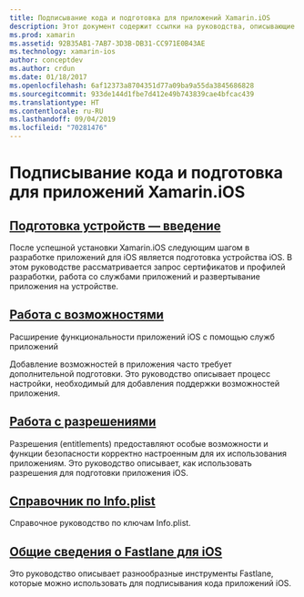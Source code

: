 ```yaml
---
title: Подписывание кода и подготовка для приложений Xamarin.iOS
description: Этот документ содержит ссылки на руководства, описывающие подготовку устройств, работу с возможностями, работу с правами, файл Info.plist и средство fastlane.
ms.prod: xamarin
ms.assetid: 92B35AB1-7AB7-3D3B-DB31-CC971E0B43AE
ms.technology: xamarin-ios
author: conceptdev
ms.author: crdun
ms.date: 01/18/2017
ms.openlocfilehash: 6af12373a8704351d77a09ba9a55da3845686828
ms.sourcegitcommit: 933de144d1fbe7d412e49b743839cae4bfcac439
ms.translationtype: HT
ms.contentlocale: ru-RU
ms.lasthandoff: 09/04/2019
ms.locfileid: "70281476"
---
```

# <a name="code-signing-and-provisioning-for-xamarinios-apps"></a>Подписывание кода и подготовка для приложений Xamarin.iOS

## <a name="device-provisioning--introductioniosget-startedinstallationdevice-provisioningindexmd"></a>[Подготовка устройств — введение](~/ios/get-started/installation/device-provisioning/index.md)

После успешной установки Xamarin.iOS следующим шагом в разработке приложений для iOS является подготовка устройства iOS. В этом руководстве рассматривается запрос сертификатов и профилей разработки, работа со службами приложений и развертывание приложения на устройстве.

## <a name="working-with-capabilitiescapabilitiesindexmd"></a>[Работа с возможностями](capabilities/index.md)

Расширение функциональности приложений iOS с помощью служб приложений

Добавление возможностей в приложения часто требует дополнительной подготовки. Это руководство описывает процесс настройки, необходимый для добавления поддержки возможностей приложения.

## <a name="working-with-entitlementsentitlementsmd"></a>[Работа с разрешениями](entitlements.md)

Разрешения (entitlements) предоставляют особые возможности и функции безопасности корректно настроенным для их использования приложениям. Это руководство описывает, как использовать разрешения для подготовки приложения iOS.

## <a name="infoplist-referenceinfoplist-referencemd"></a>[Справочник по Info.plist](infoplist-reference.md)

Справочное руководство по ключам Info.plist.

## <a name="introduction-to-fastlane-for-iosiosdeploy-testprovisioningfastlaneindexmd"></a>[Общие сведения о Fastlane для iOS](~/ios/deploy-test/provisioning/fastlane/index.md)

Это руководство описывает разнообразные инструменты Fastlane, которые можно использовать для подписывания кода приложений iOS.

